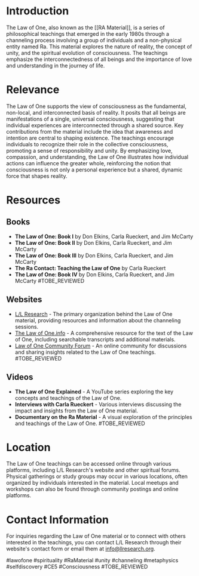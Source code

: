 # Introduction
The Law of One, also known as the [[RA Material]], is a series of philosophical teachings that emerged in the early 1980s through a channeling process involving a group of individuals and a non-physical entity named Ra. This material explores the nature of reality, the concept of unity, and the spiritual evolution of consciousness. The teachings emphasize the interconnectedness of all beings and the importance of love and understanding in the journey of life.

# Relevance
The Law of One supports the view of consciousness as the fundamental, non-local, and interconnected basis of reality. It posits that all beings are manifestations of a single, universal consciousness, suggesting that individual experiences are interconnected through a shared source. Key contributions from the material include the idea that awareness and intention are central to shaping existence. The teachings encourage individuals to recognize their role in the collective consciousness, promoting a sense of responsibility and unity. By emphasizing love, compassion, and understanding, the Law of One illustrates how individual actions can influence the greater whole, reinforcing the notion that consciousness is not only a personal experience but a shared, dynamic force that shapes reality.

# Resources

## Books
- **The Law of One: Book I** by Don Elkins, Carla Rueckert, and Jim McCarty
- **The Law of One: Book II** by Don Elkins, Carla Rueckert, and Jim McCarty
- **The Law of One: Book III** by Don Elkins, Carla Rueckert, and Jim McCarty
- **The Ra Contact: Teaching the Law of One** by Carla Rueckert
- **The Law of One: Book IV** by Don Elkins, Carla Rueckert, and Jim McCarty #TOBE_REVIEWED

## Websites
- [L/L Research](https://www.llresearch.org) - The primary organization behind the Law of One material, providing resources and information about the channeling sessions.
- [The Law of One.info](https://www.lawofone.info) - A comprehensive resource for the text of the Law of One, including searchable transcripts and additional materials.
- [Law of One Community Forum](https://www.lawofonecommunity.org) - An online community for discussions and sharing insights related to the Law of One teachings. #TOBE_REVIEWED

## Videos
- **The Law of One Explained** - A YouTube series exploring the key concepts and teachings of the Law of One.
- **Interviews with Carla Rueckert** - Various interviews discussing the impact and insights from the Law of One material.
- **Documentary on the Ra Material** - A visual exploration of the principles and teachings of the Law of One. #TOBE_REVIEWED

# Location
The Law of One teachings can be accessed online through various platforms, including L/L Research's website and other spiritual forums. Physical gatherings or study groups may occur in various locations, often organized by individuals interested in the material. Local meetups and workshops can also be found through community postings and online platforms.

# Contact Information
For inquiries regarding the Law of One material or to connect with others interested in the teachings, you can contact L/L Research through their website's contact form or email them at info@llresearch.org.

#lawofone #spirituality #RaMaterial #unity #channeling #metaphysics #selfdiscovery #CE5 #Consciousness #TOBE_REVIEWED
